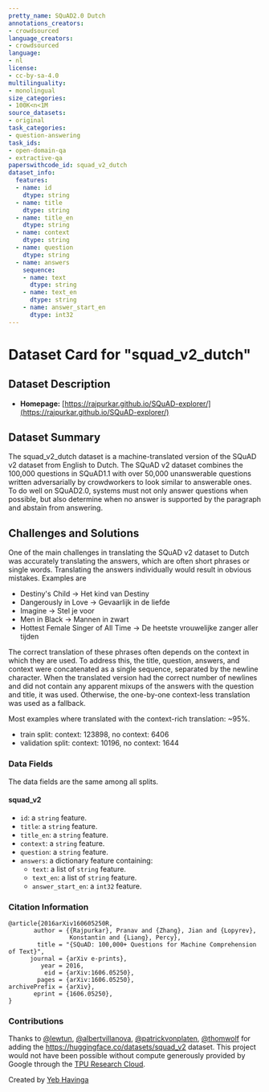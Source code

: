 ```yaml
---
pretty_name: SQuAD2.0 Dutch
annotations_creators:
- crowdsourced
language_creators:
- crowdsourced
language:
- nl
license:
- cc-by-sa-4.0
multilinguality:
- monolingual
size_categories:
- 100K<n<1M
source_datasets:
- original
task_categories:
- question-answering
task_ids:
- open-domain-qa
- extractive-qa
paperswithcode_id: squad_v2_dutch
dataset_info:
  features:
  - name: id
    dtype: string
  - name: title
    dtype: string
  - name: title_en
    dtype: string
  - name: context
    dtype: string
  - name: question
    dtype: string
  - name: answers
    sequence:
    - name: text
      dtype: string
    - name: text_en
      dtype: string
    - name: answer_start_en
      dtype: int32
---
```


# Dataset Card for "squad_v2_dutch"

## Dataset Description

- **Homepage:** [https://rajpurkar.github.io/SQuAD-explorer/](https://rajpurkar.github.io/SQuAD-explorer/)

## Dataset Summary

The squad_v2_dutch dataset is a machine-translated version of the SQuAD v2 dataset from English to Dutch.
The SQuAD v2 dataset combines the 100,000 questions in SQuAD1.1 with over 50,000 unanswerable questions written adversarially by crowdworkers
to look similar to answerable ones. To do well on SQuAD2.0, systems must not only answer questions when possible, but
also determine when no answer is supported by the paragraph and abstain from answering.

## Challenges and Solutions
One of the main challenges in translating the SQuAD v2 dataset to Dutch was accurately translating the answers, which are often short phrases or single words.
Translating the answers individually would result in obvious mistakes. Examples are

* Destiny's Child -> Het kind van Destiny
* Dangerously in Love -> Gevaarlijk in de liefde
* Imagine -> Stel je voor
* Men in Black -> Mannen in zwart
* Hottest Female Singer of All Time -> De heetste vrouwelijke zanger aller tijden

The correct translation of these phrases often depends on the context in which they are used.
To address this, the title, question, answers, and context were concatenated as a single sequence, separated by the newline character.
When the translated version had the correct number of newlines and did not contain any apparent mixups of the answers with the question and title, it was used.
Otherwise, the one-by-one context-less translation was used as a fallback.

Most examples where translated with the context-rich translation: ~95%.
* train split: context: 123898,  no context: 6406
* validation split: context: 10196, no context: 1644

### Data Fields

The data fields are the same among all splits.

#### squad_v2
- `id`: a `string` feature.
- `title`: a `string` feature.
- `title_en`: a `string` feature.
- `context`: a `string` feature.
- `question`: a `string` feature.
- `answers`: a dictionary feature containing:
  - `text`: a list of `string` feature.
  - `text_en`: a list of `string` feature.
  - `answer_start_en`: a `int32` feature.

### Citation Information

```
@article{2016arXiv160605250R,
       author = {{Rajpurkar}, Pranav and {Zhang}, Jian and {Lopyrev},
                 Konstantin and {Liang}, Percy},
        title = "{SQuAD: 100,000+ Questions for Machine Comprehension of Text}",
      journal = {arXiv e-prints},
         year = 2016,
          eid = {arXiv:1606.05250},
        pages = {arXiv:1606.05250},
archivePrefix = {arXiv},
       eprint = {1606.05250},
}

```

### Contributions

Thanks to [@lewtun](https://github.com/lewtun), [@albertvillanova](https://github.com/albertvillanova), [@patrickvonplaten](https://github.com/patrickvonplaten),
[@thomwolf](https://github.com/thomwolf) for adding the https://huggingface.co/datasets/squad_v2 dataset.
This project would not have been possible without compute generously provided by Google through the
[TPU Research Cloud](https://sites.research.google/trc/).

Created by [Yeb Havinga](https://www.linkedin.com/in/yeb-havinga-86530825/)



